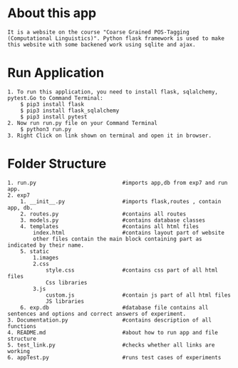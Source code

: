 # About this app

	It is a website on the course "Coarse Grained POS-Tagging (Computational Linguistics)". Python flask framework is used to make this website with some backened work using sqlite and ajax.

# Run Application
```
1. To run this application, you need to install flask, sqlalchemy, pytest.Go to Command Terminal:
	$ pip3 install flask
	$ pip3 install flask_sqlalchemy
	$ pip3 install pytest
2. Now run run.py file on your Command Terminal 
	$ python3 run.py
3. Right Click on link shown on terminal and open it in browser.
```
# Folder Structure
```	
1. run.py 							#imports app,db from exp7 and run app.
2. exp7
	1. __init__.py 					#imports flask,routes , contain app, db.
	2. routes.py 					#contains all routes
	3. models.py 					#contains database classes
	4. templates 					#contains all html files
		index.html 					#contains layout part of website
		other files contain the main block containing part as indicated by their name.
	5. static
		1.images  
		2.css
			style.css 				#contains css part of all html files
			Css libraries
		3.js
			custom.js 				#contain js part of all html files
			JS libraries
	6. exp.db 						#database file contains all sentences and options and correct answers of experiment.
3. Documentation.py 				#contains description of all functions
4. README.md 						#about how to run app and file structure
5. test_link.py 					#checks whether all links are working
6. appTest.py 						#runs test cases of experiments
```